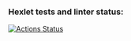 ### Hexlet tests and linter status:
[![Actions Status](https://github.com/underforestR/frontend-project-44/workflows/hexlet-check/badge.svg)](https://github.com/underforestR/frontend-project-44/actions)